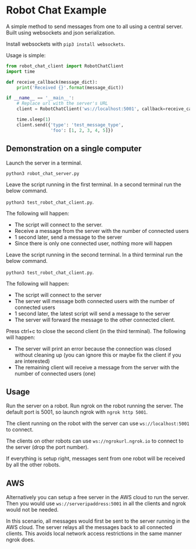 # Robot Chat Example

A simple method to send messages from one to all using a central server. Built using websockets and json serialization.

Install websockets with `pip3 install websockets`.

Usage is simple:
```python
from robot_chat_client import RobotChatClient
import time

def receive_callback(message_dict):
    print('Received {}'.format(message_dict))

if __name__ == '__main__':
    # Replace url with the server's URL
    client = RobotChatClient('ws://localhost:5001', callback=receive_callback)

    time.sleep(1)
    client.send({'type': 'test_message_type',
                 'foo': [1, 2, 3, 4, 5]})
```

## Demonstration on a single computer
Launch the server in a terminal.

`python3 robot_chat_server.py`

Leave the script running in the first terminal. In a second terminal run the below command.

`python3 test_robot_chat_client.py`.

The following will happen:
* The script will connect to the server.
* Receive a message from the server with the number of connected users
* 1 second later, send a message to the server
* Since there is only one connected user, nothing more will happen

Leave the script running in the second terminal. In a third terminal run the below command.

`python3 test_robot_chat_client.py`.

 The following will happen:
 * The script will connect to the server
 * The server will message both connected users with the number of connected users
 * 1 second later, the latest script will send a message to the server
 * The server will forward the message to the other connected client.

Press ctrl+c to close the second client (in the third terminal). The following will happen:
* The server will print an error because the connection was closed without cleaning up (you can ignore this or maybe fix the client if you are interested)
* The remaining client will receive a message from the server with the number of connected users (one)

## Usage
Run the server on a robot.
Run ngrok on the robot running the server. The default port is 5001, so launch ngrok with `ngrok http 5001`.

The client running on the robot with the server can use `ws://localhost:5001` to connect.

The clients on other robots can use `ws://ngrokurl.ngrok.io` to connect to the server (drop the port number).

If everything is setup right, messages sent from one robot will be received by all the other robots.

## AWS
Alternatively you can setup a free server in the AWS cloud to run the server. Then you would use `ws://serveripaddress:5001` in all the clients and ngrok would not be needed.

In this scenario, all messages would first be sent to the server running in the AWS cloud. The server relays all the messages back to all connected clients. This avoids local network access restrictions in the same manner ngrok does.

